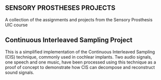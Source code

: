 ## SENSORY PROSTHESES PROJECTS 

A collection of the assignments and projects from the Sensory Prosthesis UIC course

## Continuous Interleaved Sampling Project

This is a simplified implementation of the Continuous Interleaved Sampling (CIS) technique, commonly used in cochlear implants. Two audio signals, one speech and one music, have been processed using this technique as a proof of concept to demonstrate how CIS can decompose and reconstruct sound signals.
